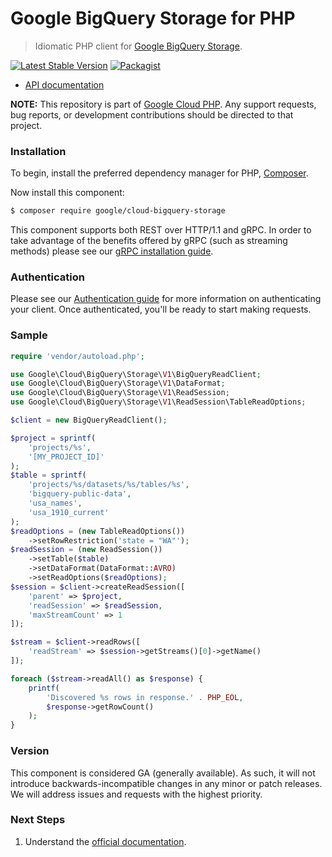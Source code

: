 # Google BigQuery Storage for PHP

> Idiomatic PHP client for [Google BigQuery Storage](https://cloud.google.com/bigquery).

[![Latest Stable Version](https://poser.pugx.org/google/cloud-bigquery-storage/v/stable)](https://packagist.org/packages/google/cloud-bigquery-storage) [![Packagist](https://img.shields.io/packagist/dm/google/cloud-bigquerystorage.svg)](https://packagist.org/packages/google/cloud-bigquerystorage)

* [API documentation](https://cloud.google.com/php/docs/reference/cloud-bigquery-storage/latest)

**NOTE:** This repository is part of [Google Cloud PHP](https://github.com/googleapis/google-cloud-php). Any
support requests, bug reports, or development contributions should be directed to
that project.

### Installation

To begin, install the preferred dependency manager for PHP, [Composer](https://getcomposer.org/).

Now install this component:

```sh
$ composer require google/cloud-bigquery-storage
```

This component supports both REST over HTTP/1.1 and gRPC. In order to take advantage of the benefits offered by gRPC (such as streaming methods)
please see our [gRPC installation guide](https://cloud.google.com/php/grpc).

### Authentication

Please see our [Authentication guide](https://github.com/googleapis/google-cloud-php/blob/main/AUTHENTICATION.md) for more information
on authenticating your client. Once authenticated, you'll be ready to start making requests.

### Sample

```php
require 'vendor/autoload.php';

use Google\Cloud\BigQuery\Storage\V1\BigQueryReadClient;
use Google\Cloud\BigQuery\Storage\V1\DataFormat;
use Google\Cloud\BigQuery\Storage\V1\ReadSession;
use Google\Cloud\BigQuery\Storage\V1\ReadSession\TableReadOptions;

$client = new BigQueryReadClient();

$project = sprintf(
    'projects/%s',
    '[MY_PROJECT_ID]'
);
$table = sprintf(
    'projects/%s/datasets/%s/tables/%s',
    'bigquery-public-data',
    'usa_names',
    'usa_1910_current'
);
$readOptions = (new TableReadOptions())
    ->setRowRestriction('state = "WA"');
$readSession = (new ReadSession())
    ->setTable($table)
    ->setDataFormat(DataFormat::AVRO)
    ->setReadOptions($readOptions);
$session = $client->createReadSession([
    'parent' => $project,
    'readSession' => $readSession,
    'maxStreamCount' => 1
]);

$stream = $client->readRows([
    'readStream' => $session->getStreams()[0]->getName()
]);

foreach ($stream->readAll() as $response) {
    printf(
        'Discovered %s rows in response.' . PHP_EOL,
        $response->getRowCount()
    );
}
```

### Version

This component is considered GA (generally available). As such, it will not introduce backwards-incompatible changes in
any minor or patch releases. We will address issues and requests with the highest priority.

### Next Steps

1. Understand the [official documentation](https://cloud.google.com/bigquery/docs/reference/storage).
